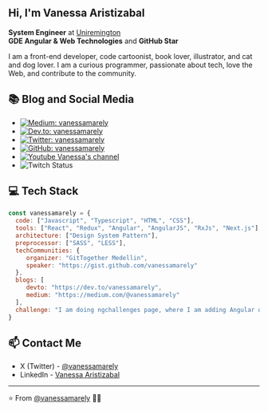 <h2> Hi, I'm Vanessa Aristizabal </h2>

**System Engineer** at [Uniremington](https://www.uniremington.edu.co/)  
**GDE Angular & Web Technologies** and **GitHub Star**

I am a front-end developer, code cartoonist, book lover, illustrator, and cat and dog lover. I am a curious programmer, passionate about tech, love the Web, and contribute to the community.

## 📚 Blog and Social Media
- [![Medium: vanessamarely](https://img.shields.io/badge/Medium-Medium%20Blog-blue)](https://vanessamarely.medium.com/)
- [![Dev.to: vanessamarely](https://img.shields.io/badge/Dev.to-Dev%20Blog-ff69b4)](https://dev.to/vanessamarely)
- [![Twitter: vanessamarely](https://img.shields.io/twitter/follow/vanessamarely?style=social)](https://twitter.com/vanessamarely)
- [![GitHub: vanessamarely](https://img.shields.io/github/followers/vanessamarely?label=follow&style=social)](https://github.com/vanessamarely)
- [![Youtube Vanessa's channel](https://img.shields.io/youtube/channel/subscribers/UC0l3fZnjE-xi0DWjFIVnUjA?label=Vanessa%20Channel&style=social)](https://www.youtube.com/channel/UC0l3fZnjE-xi0DWjFIVnUjA)
- ![Twitch Status](https://img.shields.io/twitch/status/vanessamarely?style=social)

## 💻 Tech Stack
```javascript
const vanessamarely = {
  code: ["Javascript", "Typescript", "HTML", "CSS"],
  tools: ["React", "Redux", "Angular", "AngularJS", "RxJs", "Next.js"],
  architecture: ["Design System Pattern"],
  preprocessor: ["SASS", "LESS"],
  techCommunities: {
     organizer: "GitTogether Medellin",
     speaker: "https://gist.github.com/vanessamarely"
  },
  blogs: [ 
     devto: "https://dev.to/vanessamarely", 
     medium: "https://medium.com/@vanessamarely"
  ],
  challenge: "I am doing ngchallenges page, where I am adding Angular documentation"
}
```


## 📫 Contact Me
- X (Twitter) - [@vanessamarely](https://twitter.com/vanessamarely)
- LinkedIn - [Vanessa Aristizabal](https://www.linkedin.com/in/vanessa-marely-aristizabal-angel/)

---

⭐️ From [@vanessamarely](https://github.com/vanessamarely) 👩‍💻 
